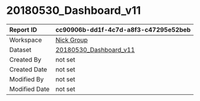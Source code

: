 



# 20180530_Dashboard_v11

|Report ID|cc90906b-dd1f-4c7d-a8f3-c47295e52beb|
| :--- | :--- |
|Workspace|[Nick Group](../Workspaces/Nick-Group.md)|
|Dataset|[20180530_Dashboard_v11](../Datasets/20180530_Dashboard_v11.md)|
|Created By|not set|
|Created Date|not set|
|Modified By|not set|
|Modified Date|not set|
